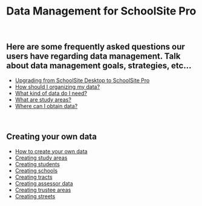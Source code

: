 # Data Management for SchoolSite Pro

&nbsp;

## Here are some frequently asked questions our users have regarding data management. Talk about data management goals, strategies, etc...
- [Upgrading from SchoolSite Desktop to SchoolSite Pro](upgradingToPro.md)
- [How should I organizing my data?](organizingData.md)
- [What kind of data do I need?](whatData.md)
- [What are study areas?](studyAreas.md)
- [Where can I obtain data?](obtainData.md)

&nbsp;

## Creating your own data
- [How to create your own data](createData/howToCreateData.md)
- [Creating study areas](createData/createStudyareas.md)
- [Creating students](createData/createStudents.md)
- [Creating schools](createData/createSchools.md)
- [Creating tracts](createData/createTracts.md)
- [Creating assessor data](createData/createAssessor.md)
- [Creating trustee areas](createData/createTrustee.md)
- [Creating streets](createData/createStreets.md)

